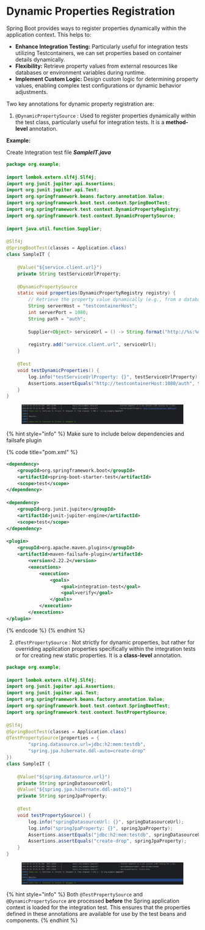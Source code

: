 # Dynamic Properties Registration

Spring Boot provides ways to register properties dynamically within the application context. This helps to:

* **Enhance Integration Testing:** Particularly useful for integration tests utilizing Testcontainers, we can set properties based on container details dynamically.
* **Flexibility:** Retrieve property values from external resources like databases or environment variables during runtime.
* **Implement Custom Logic:** Design custom logic for determining property values, enabling complex test configurations or dynamic behavior adjustments.

Two key annotations for dynamic property registration are:

1. `@DynamicPropertySource` : Used to register properties dynamically within the test class, particularly useful for integration tests. It is a **method-level** annotation.

**Example:**

Create Integration test file _**SampleIT.java**_

```java
package org.example;

import lombok.extern.slf4j.Slf4j;
import org.junit.jupiter.api.Assertions;
import org.junit.jupiter.api.Test;
import org.springframework.beans.factory.annotation.Value;
import org.springframework.boot.test.context.SpringBootTest;
import org.springframework.test.context.DynamicPropertyRegistry;
import org.springframework.test.context.DynamicPropertySource;

import java.util.function.Supplier;

@Slf4j
@SpringBootTest(classes = Application.class)
class SampleIT {

    @Value("${service.client.url}")
    private String testServiceUrlProperty;

    @DynamicPropertySource
    static void properties(DynamicPropertyRegistry registry) {
        // Retrieve the property value dynamically (e.g., from a database or testcontainer)
        String serverHost = "testcontainerHost";
        int serverPort = 1080;
        String path = "auth";

        Supplier<Object> serviceUrl = () -> String.format("http://%s:%d/%s", serverHost, serverPort, path);

        registry.add("service.client.url", serviceUrl);
    }

    @Test
    void testDynamicProperties() {
        log.info("testServiceUrlProperty: {}", testServiceUrlProperty);
        Assertions.assertEquals("http://testcontainerHost:1080/auth", testServiceUrlProperty);
    }
}
```

<figure><img src="../../.gitbook/assets/image (26).png" alt=""><figcaption></figcaption></figure>

{% hint style="info" %}
Make sure to include below dependencies and failsafe plugin

{% code title="pom.xml" %}
```xml
<dependency>
    <groupId>org.springframework.boot</groupId>
    <artifactId>spring-boot-starter-test</artifactId>
    <scope>test</scope>
</dependency>

<dependency>
    <groupId>org.junit.jupiter</groupId>
    <artifactId>junit-jupiter-engine</artifactId>
    <scope>test</scope>
</dependency>

<plugin>
    <groupId>org.apache.maven.plugins</groupId>
    <artifactId>maven-failsafe-plugin</artifactId>
        <version>2.22.2</version>
        <executions>
            <execution>
                <goals>
                    <goal>integration-test</goal>
                    <goal>verify</goal>
                </goals>
            </execution>
        </executions>
</plugin>
```
{% endcode %}
{% endhint %}



2. `@TestPropertySource` : Not strictly for dynamic properties, but rather for overriding application properties specifically within the integration tests or for creating new static properties. It is a **class-level** annotation.

```java
package org.example;

import lombok.extern.slf4j.Slf4j;
import org.junit.jupiter.api.Assertions;
import org.junit.jupiter.api.Test;
import org.springframework.beans.factory.annotation.Value;
import org.springframework.boot.test.context.SpringBootTest;
import org.springframework.test.context.TestPropertySource;

@Slf4j
@SpringBootTest(classes = Application.class)
@TestPropertySource(properties = {
        "spring.datasource.url=jdbc:h2:mem:testdb",
        "spring.jpa.hibernate.ddl-auto=create-drop"
})
class SampleIT {

    @Value("${spring.datasource.url}")
    private String springDatasourceUrl;
    @Value("${spring.jpa.hibernate.ddl-auto}")
    private String springJpaProperty;

    @Test
    void testPropertySource() {
        log.info("springDatasourceUrl: {}", springDatasourceUrl);
        log.info("springJpaProperty: {}", springJpaProperty);
        Assertions.assertEquals("jdbc:h2:mem:testdb", springDatasourceUrl);
        Assertions.assertEquals("create-drop", springJpaProperty);
    }
}
```

<figure><img src="../../.gitbook/assets/image (27).png" alt=""><figcaption></figcaption></figure>





{% hint style="info" %}
Both `@TestPropertySource` and `@DynamicPropertySource` are processed **before** the Spring application context is loaded for the integration test. This ensures that the properties defined in these annotations are available for use by the test beans and components.
{% endhint %}
